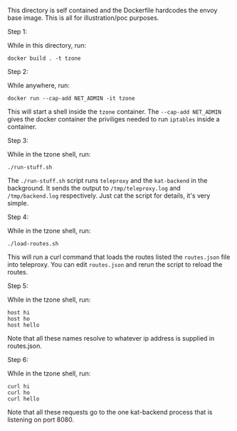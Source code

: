 This directory is self contained and the Dockerfile hardcodes the
envoy base image. This is all for illustration/poc purposes.

Step 1:

  While in this directory, run:

    docker build . -t tzone

Step 2:

  While anywhere, run:

    docker run --cap-add NET_ADMIN -it tzone

  This will start a shell inside the `tzone` container.  The
  `--cap-add NET_ADMIN` gives the docker container the priviliges
  needed to run `iptables` inside a container.

Step 3:

  While in the tzone shell, run:

    ./run-stuff.sh

  The `./run-stuff.sh` script runs `teleproxy` and the `kat-backend`
  in the background. It sends the output to `/tmp/teleproxy.log` and
  `/tmp/backend.log` respectively. Just cat the script for details,
  it's very simple.

Step 4:

  While in the tzone shell, run:

    ./load-routes.sh

  This will run a curl command that loads the routes listed the
  `routes.json` file into teleproxy. You can edit `routes.json` and
  rerun the script to reload the routes.

Step 5:

  While in the tzone shell, run:

    host hi
    host ho
    host hello

  Note that all these names resolve to whatever ip address is supplied
  in routes.json.

Step 6:

  While in the tzone shell, run:

    curl hi
    curl ho
    curl hello

  Note that all these requests go to the one kat-backend process that
  is listening on port 8080.
